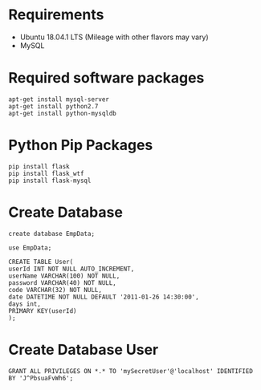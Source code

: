 # Requirements
* Ubuntu 18.04.1 LTS (Mileage with other flavors may vary)
* MySQL

# Required software packages
```
apt-get install mysql-server
apt-get install python2.7
apt-get install python-mysqldb
```

# Python Pip Packages
```
pip install flask
pip install flask_wtf
pip install flask-mysql
```

# Create Database
```
create database EmpData;

use EmpData;

CREATE TABLE User(
userId INT NOT NULL AUTO_INCREMENT,
userName VARCHAR(100) NOT NULL,
password VARCHAR(40) NOT NULL,
code VARCHAR(32) NOT NULL,
date DATETIME NOT NULL DEFAULT '2011-01-26 14:30:00',
days int,
PRIMARY KEY(userId)
);
```

# Create Database User
```
GRANT ALL PRIVILEGES ON *.* TO 'mySecretUser'@'localhost' IDENTIFIED BY 'J^PbsuaFvWh6';
```
